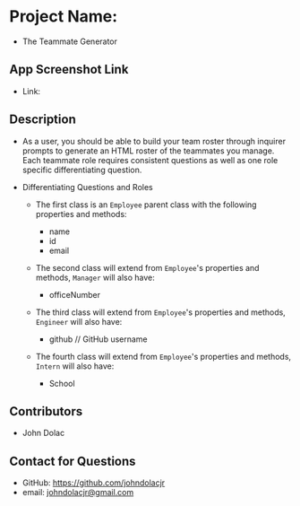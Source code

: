 # Project Name: 
  * The Teammate Generator

## App Screenshot Link
  * Link: 

## Description
  * As a user, you should be able to build your team roster through inquirer prompts to generate an HTML roster of the teammates you manage. Each teammate role requires consistent questions as well as one role specific differentiating question. 

* Differentiating Questions and Roles
    * The first class is an `Employee` parent class with the following properties and methods:
      * name
      * id
      * email
  
    * The second class will extend from `Employee`'s properties and methods, `Manager` will also have:
        * officeNumber

    * The third class will extend from `Employee`'s properties and methods, `Engineer` will also have:
      * github  // GitHub username

    * The fourth class will extend from `Employee`'s properties and methods, `Intern` will also have:
      * School 

## Contributors
  * John Dolac 

## Contact for Questions
  * GitHub: https://github.com/johndolacjr 
  * email: johndolacjr@gmail.com
  




